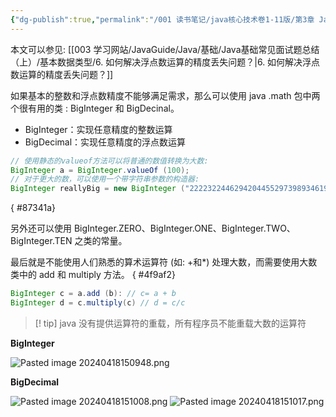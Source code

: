 ```yaml
---
{"dg-publish":true,"permalink":"/001 读书笔记/java核心技术卷1-11版/第3章 Java的基本程序设计结构/3.9 大数/3.9 大数/","created":"2024-04-18T14:58:03.054+08:00","updated":"2024-06-01T10:44:40.913+08:00"}
---
```


本文可以参见: [[003 学习网站/JavaGuide/Java/基础/Java基础常见面试题总结（上）/基本数据类型/6. 如何解决浮点数运算的精度丢失问题？\|6. 如何解决浮点数运算的精度丢失问题？]]

如果基本的整数和浮点数精度不能够满足需求，那么可以使用 java .math 包中两个很有用的类 : BigInteger 和 BigDecinal。

- BigInteger：实现任意精度的整数运算
- BigDecimal：实现任意精度的浮点数运算

```java
// 使用静态的valueof方法可以将普通的数值转换为大数:
BigInteger a = BigInteger.valueOf (100);
// 对于更大的数，可以使用一个带字符串参数的构造器:
BigInteger reallyBig = new BigInteger ("222232244629420445529739893461909967206666939096499764990979600");
```
{ #87341a}


另外还可以使用 BigInteger.ZERO、BigInteger.ONE、BigInteger.TWO、BigInteger.TEN 之类的常量。

最后就是不能使用人们熟悉的算术运算符 (如: +和*) 处理大数，而需要使用大数类中的 add 和 multiply 方法。
{ #4f9af2}


```java
BigInteger c = a.add (b): // c= a + b
BigInteger d = c.multiply(c) // d = c/c
```

>[! tip] java 没有提供运算符的重载，所有程序员不能重载大数的运算符

**BigInteger**

![Pasted image 20240418150948.png](/img/user/$/$Sys999%20Attachment/Pasted%20image%2020240418150948.png)

**BigDecimal**

![Pasted image 20240418151008.png](/img/user/$/$Sys999%20Attachment/Pasted%20image%2020240418151008.png)
![Pasted image 20240418151017.png](/img/user/$/$Sys999%20Attachment/Pasted%20image%2020240418151017.png)